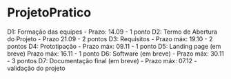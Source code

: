# ProjetoPratico

D1: Formação das equipes - Prazo: 14.09 - 1 ponto
D2: Termo de Abertura do Projeto - Prazo 21.09 - 2 pontos
D3: Requisitos - Prazo máx: 19.10 - 2 pontos
D4: Prototipação - Prazo máx: 09.11 - 1 ponto
D5: Landing page (em breve) Prazo máx: 16.11 - 1 ponto
D6: Software (em breve) - Prazo máx: 30.11 - 3 pontos
D7: Documentação final (em breve) - Prazo máx: 07.12 - validação do projeto
